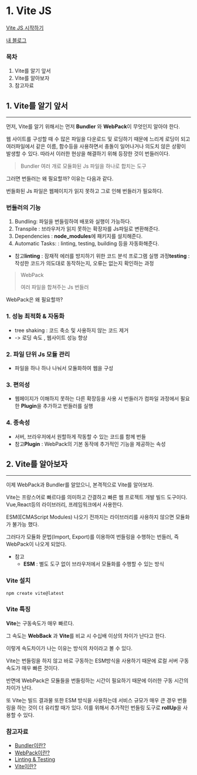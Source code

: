 # 1. Vite JS

[Vite JS 시작하기](https://ko.vitejs.dev/guide/)

[내 블로그](https://velog.io/@dino0204/React-%EA%B3%B5%EB%B6%801)

### 목차

1. Vite를 알기 앞서
2. Vite를 알아보자
3. 참고자료

## 1. Vite를 알기 앞서

---

먼저, Vite를 알기 위해서는 먼저 **Bundler** 와 **WebPack**이 무엇인지 알아야 한다.

웹 사이트를 구성할 때 수 많은 파일을 다운로드 및 로딩하기 때문에 느리게 로딩이 되고 여러파일에서 같은 이름, 함수등을 사용하면서 충돌이 일어나거나 의도치 않은 상황이 발생할 수 있다. 따라서 이러한 현상을 해결하기 위해 등장한 것이 번들러이다.

> Bundler
> 여러 개로 모듈화된 Js 파일을 하나로 합치는 도구

그러면 번들러는 왜 필요할까? 이유는 다음과 같다.

번들화된 Js 파일은 웹페이지가 읽지 못하고 그로 인해 번들러가 필요하다.

### 번들러의 기능

1. Bundling: 파일을 번들링하여 배포와 실행이 가능하다.
2. Transpile : 브라우저가 읽지 못하는 확장자를 Js파일로 변환해준다.
3. Dependencies : **node_modules**에 패키지를 설치해준다.
4. Automatic Tasks: : linting, testing, building 등을 자동화해준다.

- 참고**linting** : 잠재적 에러를 방지하기 위한 코드 분석 프로그램 실행 과정**testing** : 작성한 코드가 의도대로 동작하는지, 오류는 없는지 확인하는 과정

> WebPack
>
> 여러 파일을 합쳐주는 Js 번들러

WebPack은 왜 필요할까?

### 1. 성능 최적화 & 자동화

- tree shaking : 코드 축소 및 사용하지 않는 코드 제거
- -> 로딩 속도 , 웹사이트 성능 향상

### 2. 파일 단위 Js 모듈 관리

- 파일을 하나 하나 나눠서 모듈화하여 웹을 구성

### 3. 편의성

- 웹페이지가 이해하지 못하는 다른 확장등을 사용 시 번들러가 컴파일 과정에서 필요한 **Plugin**을 추가하고 번들러를 실행

### 4. 종속성

- 서버, 브라우저에서 원할하게 작동할 수 있는 코드를 함께 번들
- 참고**Plugin** : WebPack의 기본 동작에 추가적인 기능을 제공하는 속성

## 2. Vite를 알아보자

---

이제 WebPack과 Bundler를 알았으니, 본격적으로 Vite를 알아보자.

Vite는 프랑스어로 빠르다를 의미하고 간결하고 빠른 웹 프로젝트 개발 빌드 도구이다. Vue,React등의 라이브러리, 프레임워크에서 사용한다.

ESM(ECMAScript Modules) 나오기 전까지는 라이브러리를 사용하지 않으면 모듈화가 불가능 했다.

그러다가 모듈화 문법(Import, Export)를 이용하여 번들링을 수행하는 번들러, 즉 WebPack이 나오게 되었다.

- 참고
  - **ESM** : 별도 도구 없이 브라우저에서 모듈화를 수행할 수 있는 방식

### Vite 설치

```jsx
npm create vite@latest
```

### Vite 특징

**Vite**는 구동속도가 매우 빠르다.

그 속도는 **WebBack** 과 **Vite**를 비교 시 수십배 이상의 차이가 난다고 한다.

이렇게 속도차이가 나는 이유는 방식의 차이라고 볼 수 있다.

Vite는 번들링을 하지 않고 바로 구동하는 ESM방식을 사용하기 때문에 로컬 서버 구동속도가 매우 빠른 것이다.

반면에 WebPack은 모듈들을 번들링하는 시간이 필요하기 때문에 이러한 구동 시간의 차이가 난다.

또 Vite는 빌드 결과물 또한 ESM 방식을 사용하는데 서비스 규모가 매우 큰 경우 번들링을 하는 것이 더 유리할 때가 있다. 이를 위해서 추가적인 번들링 도구로 **rollUp**을 사용할 수 있다.

### 참고자료

- [Bundler이란?](https://khys.tistory.com/31)
- [WebPack이란?](https://velog.io/@gusdh2/Webpack%EC%9D%B4%EB%9E%80-%EC%99%9C-%ED%95%84%EC%9A%94%ED%95%A0%EA%B9%8C%EC%9A%94)
- [Linting & Testing](https://jinchuu1391.tistory.com/28)
- [Vite이란?](https://khys.tistory.com/31)
